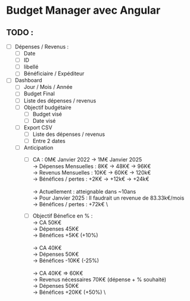 # Budget Manager avec Angular

## TODO :
- [ ] Dépenses / Revenus :
	- [ ] Date
	- [ ] ID
	- [ ] libellé
	- [ ] Bénéficiaire / Expéditeur

- [ ] Dashboard
	- [ ] Jour / Mois / Année
	- [ ] Budget Final
	- [ ] Liste des dépenses / revenus
	- [ ] Objectif budgétaire
		- [ ] Budget visé
		- [ ] Date visé
	- [ ] Export CSV
		- [ ] Liste des dépenses / revenus
		- [ ] Entre 2 dates
	- [ ] Anticipation 
		- [ ] CA : 0M€ Janvier 2022 -> 1M€ Janvier 2025 \
			-> Dépenses Mensuelles : 8K€ -> 48K€ -> 96K€ \
			-> Revenus Mensuelles : 10K€ -> 60K€ -> 120k€ \
			-> Bénéfices / pertes : +2K€ -> +12k€ -> +24k€ \
 \
			-> Actuellement : atteignable dans ~10ans \
			-> Pour Janvier 2025 : Il faudrait un revenue de 83.33k€/mois \
			-> Bénéfices / pertes : +72k€ \
	
		- [ ] Objectif Bénefice en % : \
			-> CA 50K€ \
			-> Dépenses 45K€ \
			-> Bénéfices +5K€ (+10%) \
 \
			-> CA 40K€ \
			-> Dépenses 50K€ \
			-> Bénéfices -10K€ (-25%) \
 \
			-> CA 40K€ => 60K€ \
			-> Revenus nécessaires 70K€ (dépense + % souhaité) \
			-> Dépenses 50K€ \
			-> Bénéfices +20K€ (+50%) \

